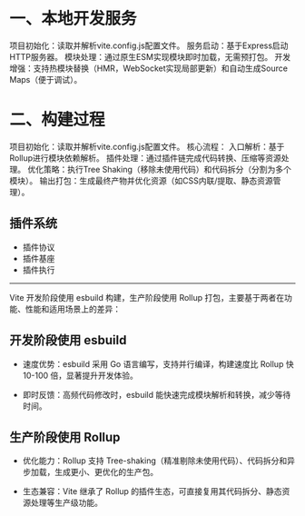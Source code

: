 # 一、本地开发服务
‌项目初始化‌：读取并解析vite.config.js配置文件。
‌服务启动‌：基于Express启动HTTP服务器。
‌模块处理‌：通过原生ESM实现模块即时加载，无需预打包。
‌开发增强‌：支持热模块替换（HMR，WebSocket实现局部更新）和自动生成Source Maps（便于调试）。
# 二、构建过程
‌项目初始化‌：读取并解析vite.config.js配置文件。
‌核心流程‌：
入口解析：基于Rollup进行模块依赖解析。
插件处理：通过插件链完成代码转换、压缩等资源处理。
优化策略：执行Tree Shaking（移除未使用代码）和代码拆分（分割为多个模块）。
输出打包：生成最终产物并优化资源（如CSS内联/提取、静态资源管理）。


## 插件系统
- 插件协议
- 插件基座
- 插件执行



---------
Vite 开发阶段使用 esbuild 构建，生产阶段使用 Rollup 打包，主要基于两者在功能、性能和适用场景上的差异：

## 开发阶段使用 esbuild
- ‌速度优势‌：esbuild 采用 Go 语言编写，支持并行编译，构建速度比 Rollup 快 10-100 倍，显著提升开发体验。 ‌

- ‌即时反馈‌：高频代码修改时，esbuild 能快速完成模块解析和转换，减少等待时间。 ‌

## 生产阶段使用 Rollup
- ‌优化能力‌：Rollup 支持 Tree-shaking（精准剔除未使用代码）、代码拆分和异步加载，生成更小、更优化的生产包。 ‌

- ‌生态兼容‌：Vite 继承了 Rollup 的插件生态，可直接复用其代码拆分、静态资源处理等生产级功能。